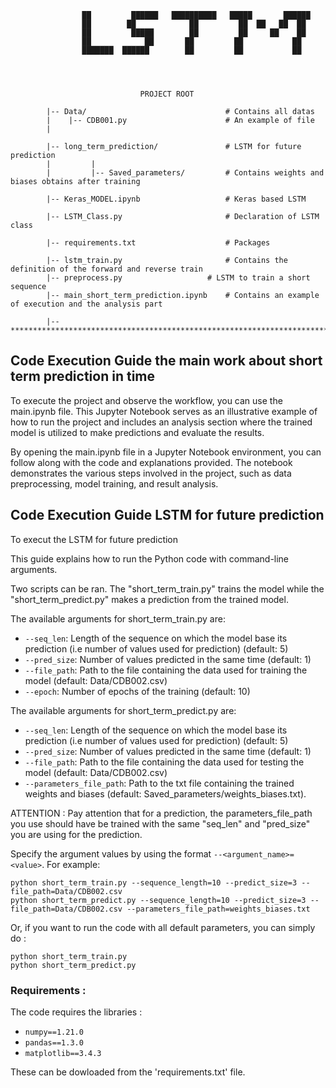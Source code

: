 
					██         ██████   ██████████   █████       ██████
					██        ██            ██         ██  ██   ██  ██
					██         █████        ██         ██     ██    ██
					██            ██       ██         ██           ██
					███████  ██████        ██         ██           ██




						         PROJECT ROOT

			|-- Data/                             	# Contains all datas 
			|    |-- CDB001.py                    	# An example of file
			|                      

			|-- long_term_prediction/             	# LSTM for future prediction 
			|         |      
			|         |-- Saved_parameters/       	# Contains weights and biases obtains after training

			|-- Keras_MODEL.ipynb                 	# Keras based LSTM 

			|-- LSTM_Class.py                     	# Declaration of LSTM class

			|-- requirements.txt                  	# Packages

			|-- lstm_train.py             	       	# Contains the definition of the forward and reverse train
			|-- preprocess.py                  	# LSTM to train a short sequence
			|-- main_short_term_prediction.ipynb	# Contains an example of execution and the analysis part 

			|-- ************************************************************************

## Code Execution Guide the main work about short term prediction in time

To execute the project and observe the workflow, you can use the main.ipynb file. This Jupyter Notebook serves as an illustrative example of how to run the project and includes an analysis section where the trained model is utilized to make predictions and evaluate the results.

By opening the main.ipynb file in a Jupyter Notebook environment, you can follow along with the code and explanations provided. The notebook demonstrates the various steps involved in the project, such as data preprocessing, model training, and result analysis.

## Code Execution Guide LSTM for future prediction 
To execut the LSTM for future prediction 

This guide explains how to run the Python code with command-line arguments.

Two scripts can be ran. The "short_term_train.py" trains the model while the "short_term_predict.py" makes a prediction from the trained model. 

The available arguments for short_term_train.py are:

- `--seq_len`: Length of the sequence on which the model base its prediction (i.e number of values used for prediction) (default: 5)
- `--pred_size`: Number of values predicted in the same time (default: 1)
- `--file_path`: Path to the file containing the data used for training the model (default: Data/CDB002.csv)
- `--epoch`: Number of epochs of the training (default: 10)


The available arguments for short_term_predict.py are:

- `--seq_len`: Length of the sequence on which the model base its prediction (i.e number of values used for prediction) (default: 5)
- `--pred_size`: Number of values predicted in the same time (default: 1)
- `--file_path`: Path to the file containing the data used for testing the model (default: Data/CDB002.csv)
- `--parameters_file_path`: Path to the txt file containing the trained weights and biases (default: Saved_parameters/weights_biases.txt).

ATTENTION : Pay attention that for a prediction, the parameters_file_path you use should have be trained with the same "seq_len" and "pred_size" you are using for the prediction.

Specify the argument values by using the format `--<argument_name>=<value>`. For example:

	python short_term_train.py --sequence_length=10 --predict_size=3 --file_path=Data/CDB002.csv
	python short_term_predict.py --sequence_length=10 --predict_size=3 --file_path=Data/CDB002.csv --parameters_file_path=weights_biases.txt

Or, if you want to run the code with all default parameters, you can simply do :

	python short_term_train.py 
	python short_term_predict.py


### Requirements : 

The code requires the libraries :

- `numpy==1.21.0`
- `pandas==1.3.0`
- `matplotlib==3.4.3`

These can be dowloaded from the 'requirements.txt' file.
